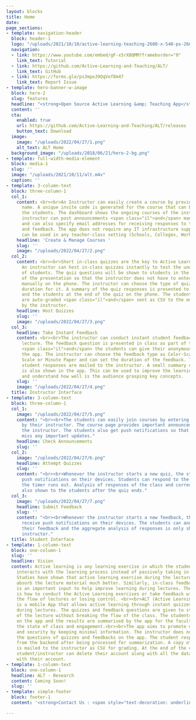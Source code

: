 ```yaml
---
layout: blocks
title: Home
date: 
page_sections:
- template: navigation-header
  block: header-1
  logo: "/uploads/2021/10/10/active-learning-teaching-2600-x-540-px-2600-x-360-px-300-x-150-px-5000-x-500-px-8000-x-400-px-8000-x-800-px-1000-x-800-px-5000-x-5000-px-5000-x-500-px.svg"
  navigation:
  - link: https://www.youtube.com/embed/gF-x5rXBQMM?frameborder="0"
    link_text: Tutorial
  - link: https://github.com/Active-Learning-and-Teaching/ALT/
    link_text: GitHub
  - link: https://forms.gle/ps3mpoJ9QqVof8m47
    link_text: Report Issue
- template: hero-banner-w-image
  block: hero-2
  slug: features
  headline: "<strong>Open Source Active Learning &amp; Teaching App</strong>"
  content: ''
  cta:
    enabled: true
    url: https://github.com/Active-Learning-and-Teaching/ALT/releases
    button_text: Download
  image:
    image: "/uploads/2022/04/27/1.png"
    alt_text: ALT Home
  background_image: "/uploads/2018/06/21/hero-2-bg.png"
- template: full-width-media-element
  block: media-1
  slug: ''
  image: "/uploads/2021/10/11/alt.m4v"
  caption: ''
- template: 3-column-text
  block: three-column-1
  col_1:
    content: <br><br>An Instructor can easily create a course by providing the course
      name. A unique invite code is generated for the course that can be shared with
      the students. The dashboard shows the ongoing courses of the instructor. The
      instructor can post announcements <span class="il">and</span> manage students
      and can also specify email addresses for receiving responses to the quizzes
      and feedback. The app does not require any IT infrastructure support and thus
      can be used in any teacher-class setting (Schools, Colleges, Workshops).
    headline: 'Create & Manage Courses '
    slug: ''
    image: "/uploads/2022/04/27/2.png"
  col_2:
    content: <br><br>Short in-class quizzes are the key to Active Learning in lectures.
      An instructor can host in-class quizzes instantly to test the understanding
      of students. The quiz questions will be shown to students in the class as part
      of the presentation so that the instructor does not have to enter the quiz questions
      manually on the phone. The instructor can choose the type of quiz and set the
      duration for it. A summary of the quiz responses is presented to the instructor
      and the students at the end of the quiz on the phone. The student responses
      are auto-graded <span class="il">and</span> sent as CSV to the email specified
      by the instructor.
    headline: Host Quizzes
    slug: ''
    image: "/uploads/2022/04/27/3.png"
  col_3:
    headline: Take Instant Feedback
    content: <br><br>The instructor can conduct instant student feedbacks during the
      lecture. The feedback question is presented in class as part of the presentation
      <span class="il">and</span> the students can give their anonymous feedback on
      the app. The instructor can choose the feedback type as Color-Scale, Likert
      Scale or Minute Paper and can set the duration of the feedback. The anonymous
      student responses are mailed to the instructor. A small summary of feedback
      is also shown in the app. This can be used to improve the learning environment
      and understand how well is the audience grasping key concepts.
    slug: ''
    image: "/uploads/2022/04/27/4.png"
  title: Instructor Interface
- template: 3-column-text
  block: three-column-1
  col_1:
    image: "/uploads/2022/04/27/5.png"
    content: "<br><br>The students can easily join courses by entering the code provided
      by their instructor. The course page provides important announcements made by
      the instructor. The students also get push notifications so that they don't
      miss any important updates."
    headline: Check Announcements
    slug: ''
  col_2:
    image: "/uploads/2022/04/27/6.png"
    headline: Attempt Quizzes
    slug: ''
    content: "<br><br>Whenever the instructor starts a new quiz, the students receive
      push notifications on their devices. Students can respond to the quiz before
      the timer runs out. Analysis of responses of the class and correct answer is
      also shown to the students after the quiz ends."
  col_3:
    image: "/uploads/2022/04/27/7.png"
    headline: Submit Feedback
    slug: ''
    content: "<br><br>Whenever the instructor starts a new feedback, the students
      receive push notifications on their devices. The students can anonymously submit
      their feedback and the aggregate analysis of responses is only shown to the
      instructor."
  title: Student Interface
- template: 1-column-text
  block: one-column-1
  slug: ''
  headline: Vision
  content: Active learning is any learning exercise in which the student engages or
    interacts with the learning process instead of passively taking in the information.
    Studies have shown that active learning exercise during the lecture helps students
    absorb the lecture material much better. Similarly, in-class feedback on any issue
    is an important input to help improve learning during lectures. The challenge
    is how to conduct the Active Learning exercises or take feedback without breaking
    the flow of lectures or losing control. <br><br>ALT (Active Learning and Teaching)
    is a mobile App that allows active learning through instant quizzes and feedback
    during lectures. The quizzes and feedback questions are given to students as part
    of the lecture without breaking the flow of the class. The students can respond
    on the app and the results are summarised by the app for the faculty to understand
    the state of class and engagement.<br><br>The app aims to promote data privacy
    and security by keeping minimal information. The instructor does not have to enter
    the questions of quizzes and feedbacks on the app. The student responses are removed
    from the backend after being processed for summarization. A copy of the responses
    is mailed to the instructor as CSV for grading. At the end of the course, the
    student/instructor can delete their account along with all the data associated
    with their account.
- template: 1-column-text
  block: one-column-1
  headline: ALT - Research
  content: Coming Soon!
  slug: ''
- template: simple-footer
  block: footer-1
  content: '<strong>Contact Us : <span style="text-decoration: underline;">alt@iiitd.ac.in</span></strong>'

---
```

